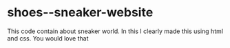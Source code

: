 # shoes--sneaker-website
This code contain about sneaker world. In this I clearly made this using html and css. You would love that
